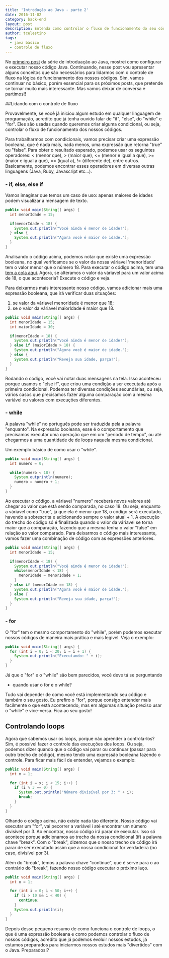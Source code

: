 ```yaml
---
title: 'Introdução ao Java - parte 2'
date: 2016-11-02
category: back-end
layout: post
description: Entenda como controlar o fluxo de funcionamento do seu código usando expressão boolena. Entenda o funcionamento do "if", "else", "for", "while" e de alguns operadores.
author: tcelestino
tags:
  - java básico
  - controle de fluxo
---
```


No [primeiro post](http://engenharia.elo7.com.br/introducao-ao-java/) da série de introduação ao Java, mostrei como configurar e executar nosso código Java. Continuando, nesse post vou apresentar alguns conceitos que são necessários para lidarmos com o controle de fluxo na lógica de funcionamento dos nossos códigos. Sim, vamos continuar no básico, porém essencial para os próximos posts, que pretende se tornar muito mais interessante. Mas vamos deixar de conversa e partimos!!

##Lidando com o controle de fluxo

Provavelmente, se você já iniciou algum estudo em qualquer linguagem de programação, acredito que já tenha ouvido falar de "if", "else", do "while" e "for". Eles são usadas quando queremos criar alguma condicional, ou seja, controlar o fluxo de funcionamento dos nossos códigos.

Para trabalharmos com condicionais, vamos precisar criar uma expressão booleana, que é nada mais, nada menos, uma expressão que retorna "true" ou "false". Para obter o resultado esperado, podemos usar os seguintes operadores: < (menor que), > (maior que), <= (menor e igual a que), >= (maior e igual a que), == (igual a), != (diferente de), entre outros. Basicamente, podemos encontrar esses operadores em diversas outras linguagens (Java, Ruby, Javascript etc...).

### - if, else, else if

Vamos imaginar que temos um caso de uso: apenas maiores de idades podem visualizar a mensagem de texto.

```Java
public void main(String[] args) {
  int menorIdade = 15;

  if(menorIdade < 18) {
    System.out.println("Você ainda é menor de idade!");
  } else {
    System.out.println("Agora você é maior de idade.");
  }
}
```

Analisando o código acima, podemos notar que existe uma expressão booleana, no qual verificamos se o valor da nossa váriavel 'menorIdade' tem o valor menor que o número 18. Para executar o código acima, tem uma [tem a cola aqui](http://engenharia.elo7.com.br/introducao-ao-java/). Agora, se alteramos o valor da váriavel para um valor acima de 18, o que aconteceria? Execute o código e veja.

Para deixarmos mais interessante nosso código, vamos adicionar mais uma expressão booleana, que irá verificar duas situações:

1. se valor da váriavel menorIdade é menor que 18;
2. se o valor da váriavel maiorIdade é maior que 18.

```Java
public void main(String[] args) {
  int menorIdade = 15;
  int maiorIdade = 30;

  if(menorIdade < 18) {
    System.out.println("Você ainda é menor de idade!");
  } else if (maiorIdade > 18) {
    System.out.println("Agora você é maior de idade.");
  } else {
    System.out.println("Reveja sua idade, parça!");
  }
}
```

Rodando o código, você vai notar duas mensagens na tela. Isso aconteceu porque usamos o "else if", que criou uma condição a ser executada após a primeira condicional. Podemos ter diversas condições secundárias, ou seja, vários casos que precisamos fazer alguma comparação com a mesma variável ou valores com execuções diferentes.

### - while

A palavra "while" no português pode ser traduzida pela a palavra "enquanto". Na expressão booleana, esse é o comportamento que precisamos executar uma operação que em um "período de tempo", ou até chegarmos a uma quantidade de de loops naquela mesma condicional.

Um exemplo básico de como usar o "while".

```Java
public void main(String[] args) {
  int numero = 0;

  while(numero < 18) {
    System.outprintln(numero);
    numero = numero + 1;
  }
}
```

Ao executar o código, a váriavel "numero" receberá novos valores até chegar ao valor que está sendo comparada, no caso 18. Ou seja, enquanto a váriavel como "true", já que ela é menor que 18, o código será executado, havendo a sobrescrita e adicionando sempre o valor atual + 1. A execução do trecho do código só é finalizada quando o valor da váriavel se torna maior que a comparação, fazendo que a mesma tenha o valor "false" em relação ao valor comparado. Para deixarmos o código mais interessante, vamos fazer uma combinação de código com as expressões anteriores.

```Java
public void main(String[] args) {
  int menorIdade = 15;

  if(menorIdade < 18) {
    System.out.println("Você ainda é menor de idade!");
    while(menorIdade < 18) {
      menorIdade = menorIdade + 1;
    }
  } else if (menorIdade == 18) {
    System.out.println("Agora você é maior de idade.");
  } else {
    System.out.println("Reveja sua idade, parça!");
  }
}
```

### - for

O "for" tem o mesmo comportamento do "while", porém podemos executar nossos códigos de maneira mais prática e mais legível. Veja o exemplo:

```Java
public void main(String[] args) {
  for (int i = 0; i < 20; i = i + 1) {
    System.out.println("Executando: " + i);
  }
}
```
Já que o "for" e o "while" são bem parecidos, você deve tá se perguntando

- quando usar o for e o while?

Tudo vai depender de como você está implementando seu código e também o seu gosto. Eu prefiro o "for", porque consigo entender mais facilmente o que está acontecendo, mas em algumas situação preciso usar o "while" e vice-versa. Fica ao seu gosto!

## Controlando loops

Agora que sabemos usar os loops, porque não aprender a controla-los? Sim, é possível fazer o controle das execuções dos loops. Ou seja, podemos dizer quando que o código vai parar ou continuar (passar para outro trecho de código), mesmo tendo uma expressão booleana fazendo o controle. Para ficar mais fácil de entender, vejamos o exemplo:

```Java
public void main(String[] args) {
  int x = 1;

  for (int i = x; i < 15; i++) {
    if (i % 3 == 0) {
      System.out.println("Número divisível por 3: " + i);
      break;
    }
  }
}
```

Olhando o código acima, não existe nada tão diferente. Nosso código vai executar um "for", vai pecorrer a variável i até encontrar um número divisível por 3. Ao encontrar, nosso código irá parar de executar. Isso só acontece porque adicionamos ao trecho da nossa condicional (if) a palavra chave "break". Com o "break", dizemos que o nosso trecho de código irá parar de ser executado assim que a nossa condicional for verdadeira (no caso, divisível por 3).

Além do "break", temos a palavra chave "continue", que é serve para o ao contrário do "break", fazendo nosso código executar o próximo laço.

```Java
public void main(String[] args) {
  int x = 1;

  for (int i = 0; i < 50; i++) {
    if (i > 10 && i < 40) {
      continue;
    }
    System.out.println(i);
  }
}
```

Depois desse pequeno resumo de como funciona o controle de loops, o que é uma expressão booleana e como podemos controlar o fluxo de nossos códigos, acredito que já podemos evoluir nossos estudos, já estamos preparados para iniciarmos nossos estudos mais "divertidos" com o Java. Preparados!?
